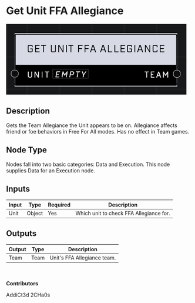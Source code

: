 # Get Unit FFA Allegiance
![](../../../.gitbook/assets/get-unit-ffa-allegiance.png)
## Description
Gets the Team Allegiance the Unit appears to be on. Allegiance affects friend or foe behaviors in Free For All modes. Has no effect in Team games.

## Node Type
Nodes fall into two basic categories: Data and Execution. This node supplies Data for an Execution node.

## Inputs
| Input | Type | Required | Description |
|------------------|------------------|----------|--------------------------------------------------------------|
| Unit | Object | Yes | Which unit to check FFA Allegiance for. |

## Outputs
| Output | Type | Description |
|------------------|------------------|--------------------------------------------------------------|
| Team | Team | Unit's FFA Allegiance team. |

\
\
**Contributors**

AddiCt3d 2CHa0s